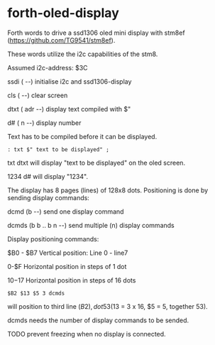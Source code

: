 # forth-oled-display

Forth words to drive a ssd1306 oled mini display
 with stm8ef (https://github.com/TG9541/stm8ef).
 
 These words utilize the i2c capabilities of the stm8.
 
 Assumed i2c-address: $3C
 
 ssdi ( --) 	  initialise i2c and ssd1306-display
 
 cls ( --)  	  clear screen
 
 dtxt ( adr --)	display text compiled with $"
 
 d#	( n --)     display number
 
 Text has to be compiled before it can be displayed.
 
 	: txt $" text to be displayed" ;
  

txt dtxt will display "text to be displayed" on the oled screen.

1234 d#	will display "1234".


The display has 8 pages (lines) of 128x8 dots.
Positioning is done by sending display commands:

dcmd (b --)	 	send one display command

dcmds (b b .. b n --)	send multiple (n) display commands

Display positioning commands:

$B0 - $B7	Vertical position: Line 0 - line7

0-$F		Horizontal position in steps of 1 dot

$10 -$17	Horizontal position in steps of 16 dots
 


    $B2 $13 $5 3 dcmds 

will position to third line ($B2), dot 53    ($13 = 3 x 16, $5 = 5, together 53).

dcmds needs the number of display commands to be sended.




TODO prevent freezing when no display is connected.
 
